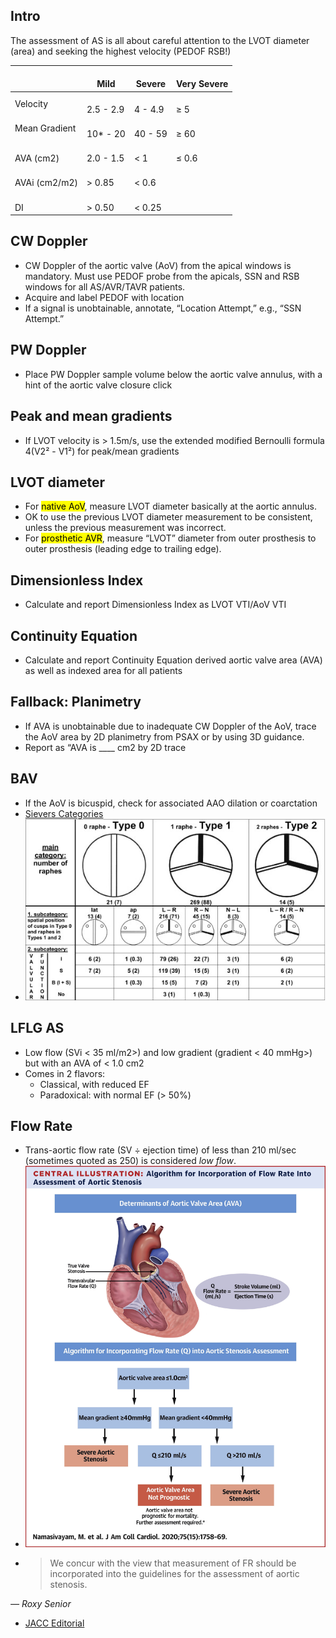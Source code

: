 ## Intro
<article>
The assessment of AS is all about careful attention to the LVOT diameter (area) and seeking the highest velocity (PEDOF RSB!)

<table><thead>
  <tr>
    <th>   <br>   </th>
    <th>   <br>Mild    </th>
    <th>   <br>Severe    </th>
    <th>   <br>Very Severe    </th>
  </tr></thead>
<tbody>
  <tr>
    <td>Velocity</td>
    <td>   <br>2.5   - 2.9   </td>
    <td>   <br>4 - 4.9   </td>
    <td>   <br>≥ 5   </td>
  </tr>
  <tr>
    <td>Mean Gradient</td>
    <td>   <br>10* -   20   </td>
    <td>   <br>40 - 59   </td>
    <td>   <br>≥   60   </td>
  </tr>
  <tr>
    <td>   <br>AVA (cm2)   </td>
    <td>   <br>2.0   - 1.5   </td>
    <td>   <br>&lt; 1   </td>
    <td>   <br>≤   0.6   </td>
  </tr>
  <tr>
    <td>   <br>AVAi (cm2/m2)   </td>
    <td>   <br>&gt;   0.85   </td>
    <td>   <br>&lt; 0.6   </td>
    <td>   <br>   </td>
  </tr>
  <tr>
    <td>   <br>DI   </td>
    <td>   <br>&gt;   0.50   </td>
    <td>   <br>&lt; 0.25   </td>
    <td>   <br>   </td>
  </tr>
</tbody></table>
</article>

## CW Doppler 

- CW Doppler of the aortic valve (AoV) from the apical windows is mandatory. Must use PEDOF probe from the apicals, SSN and RSB windows for all AS/AVR/TAVR patients.
- Acquire and label PEDOF with location
- If a signal is unobtainable, annotate, “Location Attempt,” e.g., “SSN Attempt.”


## PW Doppler 

- Place PW Doppler sample volume below the aortic valve annulus, with a hint of the aortic valve closure click

## Peak and mean gradients

- If LVOT velocity is > 1.5m/s, use the extended modified Bernoulli formula 4(V2² - V1²) for peak/mean gradients

## LVOT diameter

- For <mark>native AoV</mark>, measure LVOT diameter basically at the aortic annulus. 
- OK to use the previous LVOT diameter measurement to be consistent, unless the previous measurement was incorrect. 
- For <mark>prosthetic AVR</mark>, measure “LVOT” diameter from outer prosthesis to outer prosthesis (leading edge to trailing edge). 

## Dimensionless Index

- Calculate and report Dimensionless Index as LVOT VTI/AoV VTI 

## Continuity Equation

- Calculate and report Continuity Equation derived aortic valve area (AVA) as well as indexed area for all patients

## Fallback: Planimetry <i class="fa-solid fa-dumpster-fire"></i>

- If AVA is unobtainable due to inadequate CW Doppler of the AoV, trace the AoV area by 2D planimetry from PSAX or by using 3D guidance. 
- Report as “AVA is ____ cm2 by 2D trace

## BAV

- If the AoV is bicuspid, check for associated AAO dilation or coarctation
- [Sievers Categories](https://www.sciencedirect.com/science/article/pii/S0022522307002371)
- ![Sieveres BAV Categories](./img/Sievers-BAV.png)



## LFLG AS

- Low flow (SVi < 35 ml/m2>) and low gradient (gradient < 40 mmHg>) but with an AVA of < 1.0 cm2
- Comes in 2 flavors:
  - Classical, with reduced EF
  - Paradoxical: with normal  EF (&gt; 50%)

## Flow Rate

- Trans-aortic flow rate (SV &div; ejection time) of less than 210 ml/sec (sometimes quoted as 250) is considered _low flow_.
- ![AS Flow Rate](./img/AS-FlowRate-JACC.jpg)
- <blockquote>We concur with the view that measurement of FR should be incorporated into the guidelines for the assessment of aortic stenosis.
<cite>— Roxy Senior</cite></blockquote>
- [JACC Editorial](https://www.jacc.org/doi/full/10.1016/j.jacc.2020.02.042)